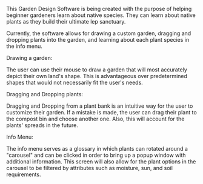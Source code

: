 This Garden Design Software is being created with the purpose of helping beginner gardeners learn about native species. They can learn about native plants as they build their ultimate lep sanctuary.

Currently, the software allows for drawing a custom garden, dragging and dropping plants into the garden, and learning about each plant species in the info menu.

Drawing a garden: 

The user can use their mouse to draw a garden that will most accurately depict their own land's shape. This is advantageous over predetermined shapes that would not necessarily fit the user's needs.

Dragging and Dropping plants:

Dragging and Dropping from a plant bank is an intuitive way for the user to customize their garden. If a mistake is made, the user can drag their plant to the compost bin and choose another one. Also, this will account for the plants' spreads in the future.

Info Menu:

The info menu serves as a glossary in which plants can rotated around a "carousel" and can be clicked in order to bring up a popup window with additional information. This screen will also allow for the plant options in the carousel to be filtered by attributes such as moisture, sun, and soil requirements. 